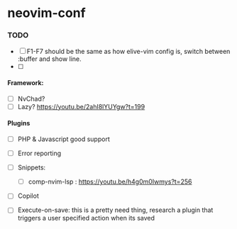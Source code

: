 # neovim-conf

### TODO
- [ ] F1-F7 should be the same as how elive-vim config is, switch between :buffer and show line.
- [ ]  
#### Framework:
- [ ] NvChad?
- [ ] Lazy? https://youtu.be/2ahI8lYUYgw?t=199

#### Plugins
- [ ] PHP & Javascript good support
- [ ] Error reporting
- [ ] Snippets:
   - [ ] comp-nvim-lsp : https://youtu.be/h4g0m0Iwmys?t=256
- [ ] Copilot
- [ ] Execute-on-save: this is a pretty need thing, research a plugin that triggers a user specified action when its saved


